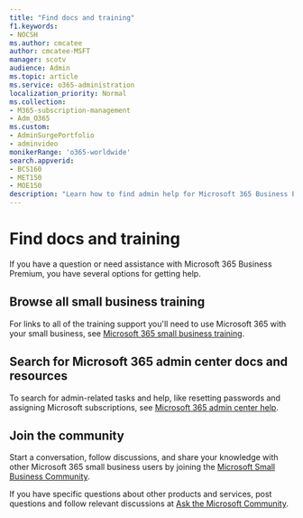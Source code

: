 ```yaml
---
title: "Find docs and training"
f1.keywords:
- NOCSH
ms.author: cmcatee
author: cmcatee-MSFT
manager: scotv
audience: Admin
ms.topic: article
ms.service: o365-administration
localization_priority: Normal
ms.collection: 
- M365-subscription-management 
- Adm_O365
ms.custom: 
- AdminSurgePortfolio
- adminvideo
monikerRange: 'o365-worldwide'
search.appverid:
- BCS160
- MET150
- MOE150
description: "Learn how to find admin help for Microsoft 365 Business Premium."
---
```


# Find docs and training

If you have a question or need assistance with Microsoft 365 Business Premium, you have several options for getting help.

## Browse all small business training

For links to all of the training support you'll need to use Microsoft 365 with your small business, see [Microsoft 365 small business training](index.yml). 

## Search for Microsoft 365 admin center docs and resources

To search for admin-related tasks and help, like resetting passwords and assigning Microsoft subscriptions, see [Microsoft 365 admin center help](../admin/index.yml).

## Join the community

Start a conversation, follow discussions, and share your knowledge with other Microsoft 365 small business users by joining the [Microsoft Small Business Community](https://smallbusiness.microsoft.com/).

If you have specific questions about other products and services, post questions and follow relevant discussions at [Ask the Microsoft Community](https://answers.microsoft.com).